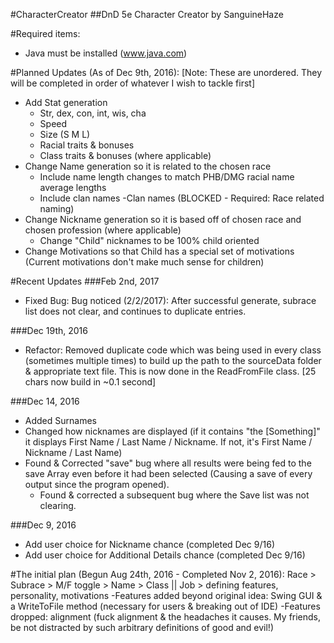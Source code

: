 #CharacterCreator
##DnD 5e Character Creator by SanguineHaze

#Required items:
- Java must be installed (www.java.com)

#Planned Updates (As of Dec 9th, 2016):
[Note: These are unordered. They will be completed in order of whatever I wish to tackle first]

- Add Stat generation
	- Str, dex, con, int, wis, cha
	- Speed
	- Size (S M L)
	- Racial traits & bonuses
	- Class traits & bonuses (where applicable)
- Change Name generation so it is related to the chosen race
	- Include name length changes to match PHB/DMG racial name average lengths
	- Include clan names
		-Clan names (BLOCKED - Required: Race related naming)
- Change Nickname generation so it is based off of chosen race and chosen profession (where applicable)
	- Change "Child" nicknames to be 100% child oriented
- Change Motivations so that Child has a special set of motivations (Current motivations don't make much sense for children)

#Recent Updates
###Feb 2nd, 2017
- Fixed Bug: Bug noticed (2/2/2017): After successful generate, subrace list does not clear, and continues to duplicate entries.

###Dec 19th, 2016
- Refactor: Removed duplicate code which was being used in every class (sometimes multiple times) to build up the path to the sourceData folder & appropriate text file. This is now done in the ReadFromFile class. [25 chars now build in ~0.1 second]

###Dec 14, 2016
- Added Surnames
- Changed how nicknames are displayed (if it contains "the [Something]" it displays First Name / Last Name / Nickname. If not, it's First Name / Nickname / Last Name)
- Found & Corrected "save" bug where all results were being fed to the save Array even before it had been selected (Causing a save of every output since the program opened).
	- Found & corrected a subsequent bug where the Save list was not clearing.

###Dec 9, 2016
- Add user choice for Nickname chance (completed Dec 9/16)
- Add user choice for Additional Details chance (completed Dec 9/16)

#The initial plan (Begun Aug 24th, 2016 - Completed Nov 2, 2016):
Race > Subrace > M/F toggle > Name > Class || Job > defining features, personality, motivations
	-Features added beyond original idea: Swing GUI & a WriteToFile method (necessary for users & breaking out of IDE)
	-Features dropped: alignment (fuck alignment & the headaches it causes. My friends, be not distracted by such arbitrary definitions of good and evil!)